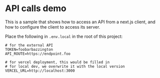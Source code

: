 # API calls demo

This is a sample that shows how to access an API
from a next.js client, and how to configure the
client to access its server.

Place the following in `.env.local` in the root of
this project:
```
# for the external API
TOKEN=foobarbazzington
API_ROUTE=https://endpoint.foo

# for vercel deployment, this would be filled in
# for local dev, we overwrite it with the local version
VERCEL_URL=http://localhost:3000
```